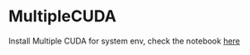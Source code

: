 # MultipleCUDA
Install Multiple CUDA for system env, check the notebook [here](https://github.com/siyanhu/MultipleCUDA/blob/main/Notebook.md)
